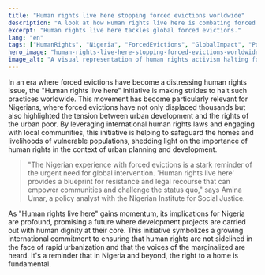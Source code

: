 ```yaml
---
title: "Human rights live here stopping forced evictions worldwide"
description: "A look at how Human rights live here is combating forced evictions globally and its impact on Nigeria."
excerpt: "Human rights live here tackles global forced evictions."
lang: "en"
tags: ["HumanRights", "Nigeria", "ForcedEvictions", "GlobalImpact", "Policy"]
hero_image: "human-rights-live-here-stopping-forced-evictions-worldwide.png"
image_alt: "A visual representation of human rights activism halting forced evictions."
---
```


In an era where forced evictions have become a distressing human rights issue, the "Human rights live here" initiative is making strides to halt such practices worldwide. This movement has become particularly relevant for Nigerians, where forced evictions have not only displaced thousands but also highlighted the tension between urban development and the rights of the urban poor. By leveraging international human rights laws and engaging with local communities, this initiative is helping to safeguard the homes and livelihoods of vulnerable populations, shedding light on the importance of human rights in the context of urban planning and development.

> "The Nigerian experience with forced evictions is a stark reminder of the urgent need for global intervention. 'Human rights live here' provides a blueprint for resistance and legal recourse that can empower communities and challenge the status quo," says Amina Umar, a policy analyst with the Nigerian Institute for Social Justice.

As "Human rights live here" gains momentum, its implications for Nigeria are profound, promising a future where development projects are carried out with human dignity at their core. This initiative symbolizes a growing international commitment to ensuring that human rights are not sidelined in the face of rapid urbanization and that the voices of the marginalized are heard. It's a reminder that in Nigeria and beyond, the right to a home is fundamental.